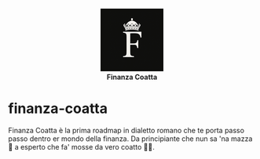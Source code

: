 <p align="center">
    <img src=".github/imgs/finanza-coatta-logo_128x128.png" alt="Finanza Coatta">
    <br>
    <strong>Finanza Coatta</strong>
</p>

# finanza-coatta

Finanza Coatta è la prima roadmap in dialetto romano che te porta passo passo dentro er mondo della finanza. Da principiante che nun sa 'na mazza 🤯 a esperto che fa' mosse da vero coatto 🏦🔥.
